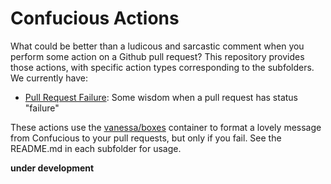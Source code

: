 # Confucious Actions

What could be better than a ludicous and sarcastic comment when you perform
some action on a Github pull request? This repository provides those actions,
with specific action types corresponding to the subfolders. We currently have:

 - [Pull Request Failure](pull_request_fail): Some wisdom when a pull request has status "failure"

These actions use the 
[vanessa/boxes](https://www.github.com/vsoch/boxes) container to format
a lovely message from Confucious to your pull requests, but only if you fail.
See the README.md in each subfolder for usage.

**under development**
